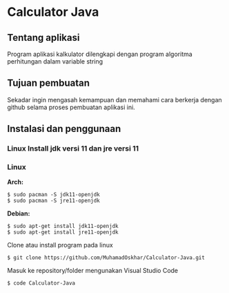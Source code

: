 # Calculator Java

## Tentang aplikasi

Program aplikasi kalkulator dilengkapi dengan program algoritma perhitungan dalam variable string

## Tujuan pembuatan

Sekadar ingin mengasah kemampuan dan memahami cara berkerja dengan github selama proses pembuatan aplikasi ini.

## Instalasi dan penggunaan

### Linux Install jdk versi 11 dan jre versi 11 <br/>

### Linux
**Arch:**
```
$ sudo pacman -S jdk11-openjdk
$ sudo pacman -S jre11-openjdk
```
**Debian:**
```
$ sudo apt-get install jdk11-openjdk
$ sudo apt-get install jre11-openjdk
```



Clone atau install program pada linux
```
$ git clone https://github.com/MuhamadOskhar/Calculator-Java.git
```

Masuk ke repository/folder mengunakan Visual Studio Code
```
$ code Calculator-Java
```
